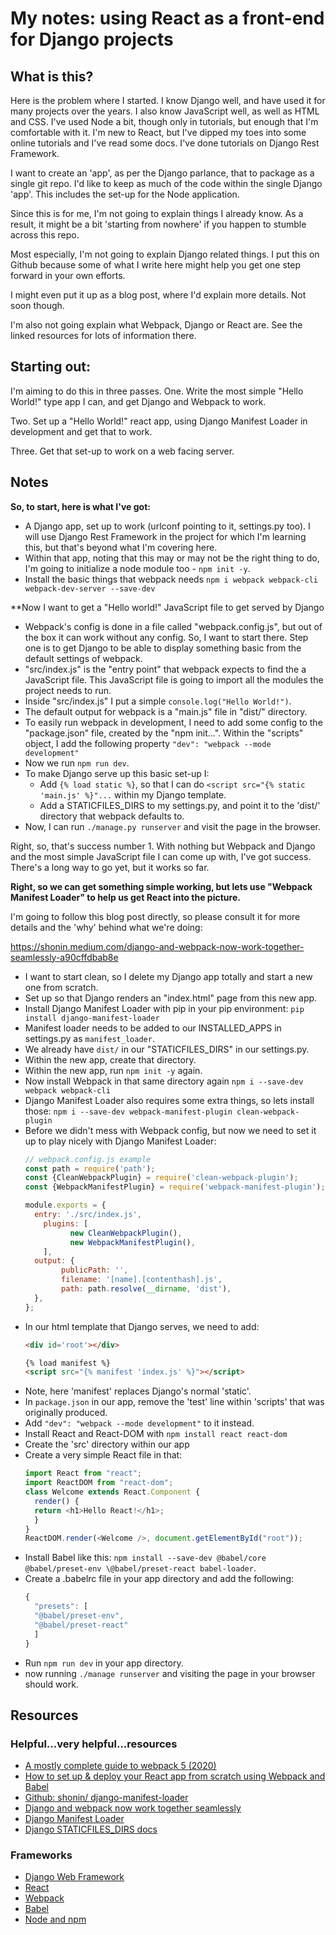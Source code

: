 # My notes: using React as a front-end for Django projects

## What is this?

Here is the problem where I started. I know Django well, and have used it for many projects over the years. I also know JavaScript well, as well as HTML and CSS. I've used Node a bit, though only in tutorials, but enough that I'm comfortable with it. I'm new to React, but I've dipped my toes into some online tutorials and I've read some docs.  I've done tutorials on Django Rest Framework.

I want to create an 'app', as per the Django parlance, that to package as a single git repo.  I'd like to keep as much of the code within the single Django 'app'.  This includes the set-up for the Node application.

Since this is for me, I'm not going to explain things I already know. As a result, it might be a bit 'starting from nowhere' if you happen to stumble across this repo.

Most especially, I'm not going to explain Django related things.  I put this on Github because some of what I write here might help you get one step forward in your own efforts.

I might even put it up as a blog post, where I'd explain more details. Not soon though.

I'm also not going explain what Webpack, Django or React are. See the linked resources for lots of information there.


## Starting out:

I'm aiming to do this in three passes.  One.  Write the most simple "Hello World!" type app I can, and get Django and Webpack to work.

Two.  Set up a "Hello World!" react app, using Django Manifest Loader in development and get that to work.

Three.  Get that set-up to work on a web facing server.

## Notes

**So, to start, here is what I've got:**

+ A Django app, set up to work (urlconf pointing to it, settings.py too).  I will use
Django Rest Framework in the project for which I'm learning this, but that's beyond what
I'm covering here.
+ Within that app, noting that this may or may not be the right thing to do,
I'm going to initialize a node module too - `npm init -y`.
+ Install the basic things that webpack needs `npm i webpack webpack-cli webpack-dev-server --save-dev`


**Now I want to get a "Hello world!" JavaScript file to get served by Django

+ Webpack's config is done in a file called "webpack.config.js", but out of the box
it can work without any config.  So, I want to start there.  Step one is to get Django to
be able to display something basic from the default settings of webpack.
+ "src/index.js" is the "entry point" that webpack expects to find the a JavaScript file.  This
JavaScript file is going to import all the modules the project needs to run.
+ Inside "src/index.js" I put a simple `console.log("Hello World!")`.
+ The default output for webpack is a "main.js" file in "dist/" directory.
+ To easily run webpack in development, I need to add some config to the "package.json"
file, created by the "npm init...".  Within the "scripts" object, I add the following property
`"dev": "webpack --mode development"`
+ Now we run `npm run dev`.
+ To make Django serve up this basic set-up I:
   + Add `{% load static %}`, so that I can do `<script src="{% static 'main.js' %}"...` within my 
     Django template.
   + Add a STATICFILES_DIRS to my settings.py, and point it to the 'dist/' directory that webpack defaults to.
+ Now, I can run `./manage.py runserver` and visit the page in the browser.

Right, so, that's success number 1.  With nothing but Webpack and Django and the most simple
JavaScript file I can come up with, I've got success.  There's a long way to go yet, but it
works so far.

**Right, so we can get something simple working, but lets use "Webpack Manifest Loader" to help us get React into the picture.**

I'm going to follow this blog post directly, so please consult it for more details and the 'why' behind what we're doing:

   https://shonin.medium.com/django-and-webpack-now-work-together-seamlessly-a90cffdbab8e


+ I want to start clean, so I delete my Django app totally and start a new one from scratch.
+ Set up so that Django renders an "index.html" page from this new app.
+ Install Django Manifest Loader with pip in your pip environment: `pip install django-manifest-loader`
+ Manifest loader needs to be added to our INSTALLED_APPS in settings.py as `manifest_loader`.
+ We already have `dist/` in our "STATICFILES_DIRS" in our settings.py.
+ Within the new app, create that directory.
+ Within the new app, run `npm init -y` again.
+ Now install Webpack in that same directory again `npm i --save-dev webpack webpack-cli`
+ Django Manifest Loader also requires some extra things, so lets install those:
   `npm i --save-dev webpack-manifest-plugin clean-webpack-plugin`
+ Before we didn't mess with Webpack config, but now we need to set it up to play nicely with Django Manifest Loader:
   ```javascript
   // webpack.config.js example
   const path = require('path');
   const {CleanWebpackPlugin} = require('clean-webpack-plugin');
   const {WebpackManifestPlugin} = require('webpack-manifest-plugin');

   module.exports = {
     entry: './src/index.js',
	   plugins: [
			 new CleanWebpackPlugin(),  
			 new WebpackManifestPlugin(), 
	   ],
     output: {
		   publicPath: '',
		   filename: '[name].[contenthash].js', 
		   path: path.resolve(__dirname, 'dist'),
     },
   };
   ```
+ In our html template that Django serves, we need to add:
   ```html
   <div id='root'></div>

   {% load manifest %}
   <script src="{% manifest 'index.js' %}"></script>
   ```
+ Note, here 'manifest' replaces Django's normal 'static'.
+ In `package.json` in our app, remove the 'test' line within 'scripts' that was originally produced.
+ Add `"dev": "webpack --mode development"` to it instead.
+ Install React and React-DOM with `npm install react react-dom`
+ Create the 'src' directory within our app
+ Create a very simple React file in that:
   ```javascript
   import React from "react";
   import ReactDOM from "react-dom";
   class Welcome extends React.Component {
     render() {
     return <h1>Hello React!</h1>;
     }
   }
   ReactDOM.render(<Welcome />, document.getElementById("root"));
   ```
+ Install Babel like this: `npm install --save-dev @babel/core @babel/preset-env \@babel/preset-react babel-loader`.
+ Create a .babelrc file in your app directory and add the following:
   ```javascript
   {
     "presets": [
     "@babel/preset-env",
     "@babel/preset-react"
     ]
   }
   ```
+ Run `npm run dev` in your app directory.
+ now running `./manage runserver` and visiting the page in your browser should work.


## Resources

### Helpful...very helpful...resources

+ [A mostly complete guide to webpack 5 (2020)](https://www.valentinog.com/blog/webpack/)
+ [How to set up & deploy your React app from scratch using Webpack and Babel](https://www.freecodecamp.org/news/how-to-set-up-deploy-your-react-app-from-scratch-using-webpack-and-babel-a669891033d4/)
+ [Github: shonin/ django-manifest-loader](https://github.com/shonin/django-manifest-loader)
+ [Django and webpack now work together seamlessly](https://shonin.medium.com/django-and-webpack-now-work-together-seamlessly-a90cffdbab8e)
+ [Django Manifest Loader](https://django-manifest-loader.readthedocs.io/en/latest/index.html)
+ [Django STATICFILES_DIRS docs](https://docs.djangoproject.com/en/3.1/ref/settings/#std:setting-STATICFILES_DIRS)


### Frameworks

+ [Django Web Framework](https://www.djangoproject.com/)
+ [React](https://reactjs.org/)
+ [Webpack](https://webpack.js.org/)
+ [Babel](https://babeljs.io/)
+ [Node and npm](https://nodejs.org/en/)

